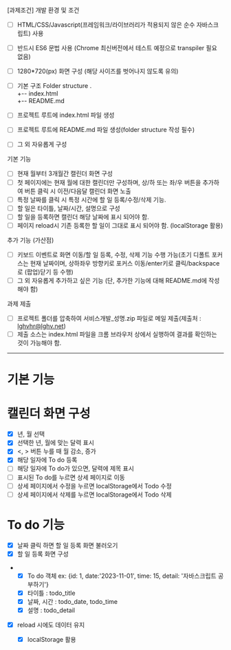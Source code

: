 [과제조건]
개발 환경 및 조건
- [ ] HTML/CSS/Javascript(프레임워크/라이브러리가 적용되지 않은 순수 자바스크립트) 사용
- [ ] 반드시 ES6 문법 사용 (Chrome 최신버전에서 테스트 예정으로 transpiler 필요 없음)
- [ ] 1280*720(px) 화면 구성 (해당 사이즈를 벗어나지 않도록 유의)

- [ ] 기본 구조
Folder structure
.                          
+-- index.html     
+-- README.md 
 
- [ ] 프로젝트 루트에 index.html 파일 생성
- [ ] 프로젝트 루트에 README.md 파일 생성(folder structure 작성 필수)
- [ ] 그 외 자유롭게 구성

기본 기능
- [ ] 현재 월부터 3개월간 캘린더 화면 구성
- [ ] 첫 페이지에는 현재 월에 대한 캘린더만 구성하며, 상/하 또는 좌/우 버튼을 추가하여 버튼 클릭 시 이전/다음달 캘린더 화면 노출
- [ ] 특정 날짜를 클릭 시 특정 시간에 할 일 등록/수정/삭제 기능.
- [ ] 할 일은 타이틀, 날짜/시간, 설명으로 구성
- [ ] 할 일을 등록하면 캘린더 해당 날짜에 표시 되어야 함.
- [ ] 페이지 reload시 기존 등록한 할 일이 그대로 표시 되어야 함. (localStorage 활용)

추가 기능 (가산점)
- [ ] 키보드 이벤트로 화면 이동/할 일 등록, 수정, 삭제 기능 수행 가능(초기 디폴트 포커스는 현재 날짜이며, 상하좌우 방향키로 포커스 이동/enter키로 클릭/backspace로 (팝업)닫기 등 수행)
- [ ] 그 외 자유롭게 추가하고 싶은 기능 (단, 추가한 기능에 대해 README.md에 작성해야 함)

과제 제출
- [ ] 프로젝트 폴더를 압축하여 서비스개발_성명.zip 파일로 메일 제출(제출처 : lghvhr@lghv.net)
- [ ]  제출 소스는 index.html 파일을 크롬 브라우저 상에서 실행하여 결과를 확인하는 것이 가능해야 함.

----
# 기본 기능
# 캘린더 화면 구성
- [X] 년, 월 선택 
- [X] 선택한 년, 월에 맞는 달력 표시
- [X] <, > 버튼 누를 때 월 감소, 증가
- [X] 해당 일자에 To do 등록
- [ ] 해당 일자에 To do가 있으면, 달력에 제목 표시
- [ ] 표시된 To do를 누르면 상세 페이지로 이동 
- [ ] 상세 페이지에서 수정을 누르면 localStorage에서 Todo 수정 
- [ ] 상세 페이지에서 삭제를 누르면 localStorage에서 Todo 삭제

# To do 기능
- [X] 날짜 클릭 하면 할 일 등록 화면 불러오기
- [X] 할 일 등록 화면 구성
- - [X] To do 객체 ex: {id: 1, date:'2023-11-01', time: 15, detail: '자바스크립트 공부하기'}
  - [X] 타이틀 : todo_title
  - [X] 날짜, 시간 : todo_date, todo_time
  - [X] 설명 : todo_detail
- [X] reload 시에도 데이터 유지 
  - [X] localStorage 활용
  

